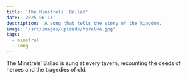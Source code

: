```yaml
---
title: 'The Minstrels’ Ballad'
date: '2025-06-13'
description: 'A song that tells the story of the kingdom.'
image: '/src/images/uploads/horalka.jpg'
tags:
  - minstrel
  - song
---
```


The Minstrels’ Ballad is sung at every tavern, recounting the deeds of heroes and the tragedies of old.
